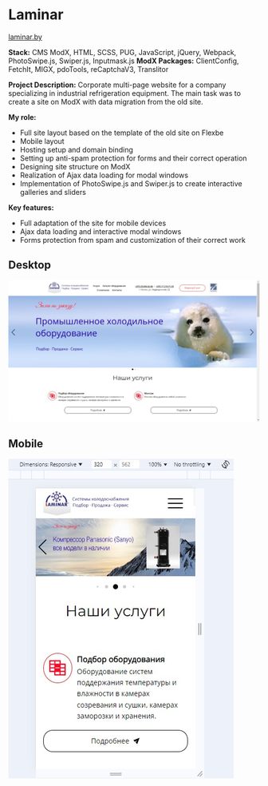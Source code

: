 # Laminar

[laminar.by](https://laminar.by/)

**Stack:** CMS ModX, HTML, SCSS, PUG, JavaScript, jQuery, Webpack, PhotoSwipe.js, Swiper.js, Inputmask.js
**ModX Packages:** ClientConfig, FetchIt, MIGX, pdoTools, reCaptchaV3, Translitor

**Project Description:**
Corporate multi-page website for a company specializing in industrial refrigeration equipment. The main task was to create a site on ModX with data migration from the old site.

**My role:**
- Full site layout based on the template of the old site on Flexbe
- Mobile layout
- Hosting setup and domain binding
- Setting up anti-spam protection for forms and their correct operation
- Designing site structure on ModX
- Realization of Ajax data loading for modal windows
- Implementation of PhotoSwipe.js and Swiper.js to create interactive galleries and sliders

**Key features:**
- Full adaptation of the site for mobile devices
- Ajax data loading and interactive modal windows
- Forms protection from spam and customization of their correct work

## Desktop
![desktop](desktop.jpg)

## Mobile
![mobile](mobile.jpg)